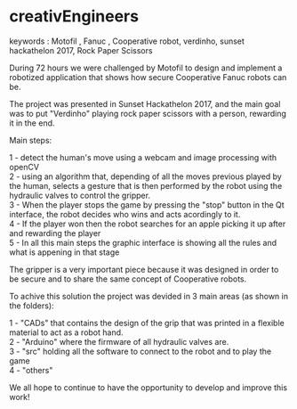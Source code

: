 # creativEngineers
keywords : Motofil , Fanuc , Cooperative robot, verdinho, sunset hackathelon 2017, Rock Paper Scissors

During 72 hours we were challenged by Motofil to design and implement a robotized application that shows how secure Cooperative Fanuc robots can be.

The project was presented in Sunset Hackathelon 2017, and the main goal was to put "Verdinho" playing rock paper scissors with a person, rewarding it in the end. 

Main steps:

1 -  detect the human's move using a webcam and image processing with openCV  
2 - using an algorithm that, depending of all the moves previous played by the human, selects a gesture that is then performed by the robot using the hydraulic valves to control the gripper.  
3 - When the player stops the game by pressing the "stop" button in the Qt interface, the robot decides who wins and acts acordingly to it.  
4 - If the player won then the robot searches for an apple picking it up after and rewarding the player  
5 - In all this main steps the graphic interface is showing all the rules and  what is appening in that stage

The gripper is a very important piece because it was designed in order to be secure and to share the same concept of Cooperative robots. 

To achive this solution the project was devided in 3 main areas (as shown in the folders):

1 - "CADs" that contains the design of the grip that was  printed in a flexible material to act as a robot hand.   
2 - "Arduino" where the firmware of all hydraulic valves are.  
3 - "src" holding all the software to connect to the robot and to play the game  
4 - "others" 


We all hope to continue to have the opportunity to develop and improve this work!
